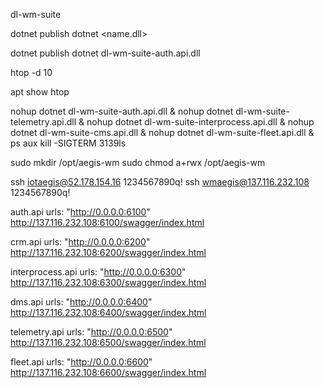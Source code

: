 dl-wm-suite

dotnet publish
dotnet <name.dll>

dotnet publish
dotnet dl-wm-suite-auth.api.dll

htop -d 10

apt show htop

nohup dotnet dl-wm-suite-auth.api.dll &
nohup dotnet dl-wm-suite-telemetry.api.dll &
nohup dotnet dl-wm-suite-interprocess.api.dll &
nohup dotnet dl-wm-suite-cms.api.dll &
nohup dotnet dl-wm-suite-fleet.api.dll &
ps aux
kill -SIGTERM 3139ls

sudo mkdir /opt/aegis-wm
sudo chmod a+rwx /opt/aegis-wm

ssh iotaegis@52.178.154.16
1234567890q!
ssh wmaegis@137.116.232.108
1234567890q!

auth.api
urls: "http://0.0.0.0:6100"
http://137.116.232.108:6100/swagger/index.html

crm.api
urls: "http://0.0.0.0:6200"
http://137.116.232.108:6200/swagger/index.html

interprocess.api
urls: "http://0.0.0.0:6300"
http://137.116.232.108:6300/swagger/index.html

dms.api
urls: "http://0.0.0.0:6400"
http://137.116.232.108:6400/swagger/index.html

telemetry.api
urls: "http://0.0.0.0:6500"
http://137.116.232.108:6500/swagger/index.html

fleet.api
urls: "http://0.0.0.0:6600"
http://137.116.232.108:6600/swagger/index.html

